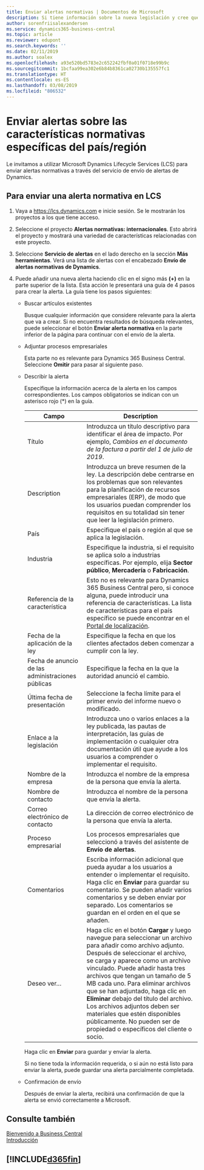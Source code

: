 ```yaml
---
title: Enviar alertas normativas | Documentos de Microsoft
description: Si tiene información sobre la nueva legislación y cree que requiere soporte de características en Business Central, puede seguir esta guía para enviar una alerta normativa al equipo del producto.
author: sorenfriisalexandersen
ms.service: dynamics365-business-central
ms.topic: article
ms.reviewer: edupont
ms.search.keywords: ''
ms.date: 02/11/2019
ms.author: soalex
ms.openlocfilehash: a93e520bd5783e2c652242fbf0a01f0718e99b9c
ms.sourcegitcommit: 1bcfaa99ea302e6b84b8361ca02730b135557fc1
ms.translationtype: HT
ms.contentlocale: es-ES
ms.lasthandoff: 03/08/2019
ms.locfileid: "806532"
---
```

# <a name="submit-alerts-about-countryregion-specific-regulatory-features"></a>Enviar alertas sobre las características normativas específicas del país/región

Le invitamos a utilizar Microsoft Dynamics Lifecycle Services (LCS) para enviar alertas normativas a través del servicio de envío de alertas de Dynamics.  

## <a name="to-submit-a-regulatory-alert-in-lcs"></a>Para enviar una alerta normativa en LCS

1. Vaya a https://lcs.dynamics.com e inicie sesión. Se le mostrarán los proyectos a los que tiene acceso.

2. Seleccione el proyecto **Alertas normativas: internacionales**. Esto abrirá el proyecto y mostrará una variedad de características relacionadas con este proyecto.

3. Seleccione **Servicio de alertas** en el lado derecho en la sección **Más herramientas**. Verá una lista de alertas con el encabezado **Envío de alertas normativas de Dynamics**.

4. Puede añadir una nueva alerta haciendo clic en el signo más **(+)** en la parte superior de la lista. Esta acción le presentará una guía de 4 pasos para crear la alerta. La guía tiene los pasos siguientes:
    - Buscar artículos existentes

        Busque cualquier información que considere relevante para la alerta que va a crear. Si no encuentra resultados de búsqueda relevantes, puede seleccionar el botón **Enviar alerta normativa** en la parte inferior de la página para continuar con el envío de la alerta.
    - Adjuntar procesos empresariales

        Esta parte no es relevante para Dynamics 365 Business Central. Seleccione **Omitir** para pasar al siguiente paso.
    - Describir la alerta

        Especifique la información acerca de la alerta en los campos correspondientes. Los campos obligatorios se indican con un asterisco rojo (\*) en la guía.

        |Campo        |Description                               |
        |-------------|------------------------------------------|
        |Título  | Introduzca un título descriptivo para identificar el área de impacto. Por ejemplo, *Cambios en el documento de la factura a partir del 1 de julio de 2019*. |
        |Description  | Introduzca un breve resumen de la ley. La descripción debe centrarse en los problemas que son relevantes para la planificación de recursos empresariales (ERP), de modo que los usuarios puedan comprender los requisitos en su totalidad sin tener que leer la legislación primero.|
        |País  | Especifique el país o región al que se aplica la legislación.|
        |Industria| Especifique la industria, si el requisito se aplica solo a industrias específicas. Por ejemplo, elija **Sector público**, **Mercadería** o **Fabricación**.|
        |Referencia de la característica  | Esto no es relevante para Dynamics 365 Business Central pero, si conoce alguna, puede introducir una referencia de características. La lista de características para el país específico se puede encontrar en el [Portal de localización](https://mbs.microsoft.com/customersource/global/ax/support/support-news/GFMLocalizationPortalMC). |
        |Fecha de la aplicación de la ley  | Especifique la fecha en que los clientes afectados deben comenzar a cumplir con la ley.|
        |Fecha de anuncio de las administraciones públicas  | Especifique la fecha en la que la autoridad anunció el cambio.|
        |Última fecha de presentación  | Seleccione la fecha límite para el primer envío del informe nuevo o modificado.|
        |Enlace a la legislación  | Introduzca uno o varios enlaces a la ley publicada, las pautas de interpretación, las guías de implementación o cualquier otra documentación útil que ayude a los usuarios a comprender o implementar el requisito.|
        |Nombre de la empresa  | Introduzca el nombre de la empresa de la persona que envía la alerta.|
        |Nombre de contacto  | Introduzca el nombre de la persona que envía la alerta. |
        |Correo electrónico de contacto  | La dirección de correo electrónico de la persona que envía la alerta.|
        |Proceso empresarial  | Los procesos empresariales que seleccionó a través del asistente de **Envío de alertas**.|
        |Comentarios  | Escriba información adicional que pueda ayudar a los usuarios a entender o implementar el requisito. Haga clic en **Enviar** para guardar su comentario. Se pueden añadir varios comentarios y se deben enviar por separado. Los comentarios se guardan en el orden en el que se añaden. |
        |Deseo ver…  | Haga clic en el botón **Cargar** y luego navegue para seleccionar un archivo para añadir como archivo adjunto. Después de seleccionar el archivo, se carga y aparece como un archivo vinculado. Puede añadir hasta tres archivos que tengan un tamaño de 5 MB cada uno. Para eliminar archivos que se han adjuntado, haga clic en **Eliminar** debajo del título del archivo. Los archivos adjuntos deben ser materiales que estén disponibles públicamente. No pueden ser de propiedad o específicos del cliente o socio.|

        Haga clic en **Enviar** para guardar y enviar la alerta.

        Si no tiene toda la información requerida, o si aún no está listo para enviar la alerta, puede guardar una alerta parcialmente completada.

    - Confirmación de envío

      Después de enviar la alerta, recibirá una confirmación de que la alerta se envió correctamente a Microsoft.

## <a name="see-also"></a>Consulte también

[Bienvenido a Business Central](index.md)  
[Introducción](product-get-started.md)  

## [!INCLUDE[d365fin](includes/free_trial_md.md)]  
